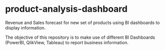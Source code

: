 # product-analysis-dashboard
Revenue and Sales forecast for new set of products using BI dashboards to display information.

The objective of this repository is to make use of different BI Dashboards (PowerBI, QlikView, Tableau) to report business information.
